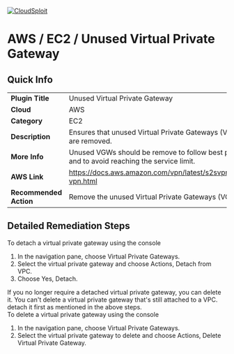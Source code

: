 [![CloudSploit](https://cloudsploit.com/img/logo-new-big-text-100.png "CloudSploit")](https://cloudsploit.com)

# AWS / EC2 / Unused Virtual Private Gateway

## Quick Info

| | |
|-|-|
| **Plugin Title** | Unused Virtual Private Gateway |
| **Cloud** | AWS |
| **Category** | EC2 |
| **Description** | Ensures that unused Virtual Private Gateways (VGWs) are removed. |
| **More Info** | Unused VGWs should be remove to follow best practices and to avoid reaching the service limit. |
| **AWS Link** | https://docs.aws.amazon.com/vpn/latest/s2svpn/delete-vpn.html |
| **Recommended Action** | Remove the unused Virtual Private Gateways (VGWs) |

## Detailed Remediation Steps
To detach a virtual private gateway using the console </br>
1. In the navigation pane, choose Virtual Private Gateways. </br>
2. Select the virtual private gateway and choose Actions, Detach from VPC. </br>
3. Choose Yes, Detach. </br>

If you no longer require a detached virtual private gateway, you can delete it. You can't delete a virtual private gateway that's still attached to a VPC. detach it first as mentioned in the above steps. </br>
To delete a virtual private gateway using the console </br>
1. In the navigation pane, choose Virtual Private Gateways. </br>
2. Select the virtual private gateway to delete and choose Actions, Delete Virtual Private Gateway. </br>